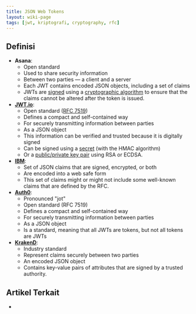 ```yaml
---
title: JSON Web Tokens
layout: wiki-page
tags: [jwt, kriptografi, cryptography, rfc]
---
```


## Definisi
- **Asana**: 
  - Open standard
  - Used to share security information
  - Between two parties — a client and a server
  - Each JWT contains encoded JSON objects, including a set of claims
  - JWTs are [signed](https://stackoverflow.com/a/454069) using a [cryptographic algorithm](https://www.sciencedirect.com/topics/computer-science/cryptographic-algorithm) to ensure that the claims cannot be altered after the token is issued.
- [**JWT.io**](https://jwt.io/introduction):
  - Open standard ([RFC 7519](https://datatracker.ietf.org/doc/html/rfc7519))
  - Defines a compact and self-contained way
  - For securely transmitting information between parties
  - As a JSON object
  - This information can be verified and trusted because it is digitally signed
  - Can be signed using a [secret](https://www.hypr.com/secret-key/) (with the HMAC algorithm)
  - Or a [public/private key pair](https://www.sciencedirect.com/topics/computer-science/private-key-pair) using RSA or ECDSA.
- [**IBM**](https://www.ibm.com/docs/en/sva/10.0.2?topic=types-json-web-token-jwt):
  - Set of JSON claims that are signed, encrypted, or both
  - Are encoded into a web safe form
  - This set of claims might or might not include some well-known claims that are defined by the RFC. 
- [**Auth0**](https://auth0.com/docs/security/tokens/json-web-tokens):
  - Pronounced "jot"
  - Open standard (RFC 7519)
  - Defines a compact and self-contained way
  - For securely transmitting information between parties
  - As a JSON object
  - Is a standard, meaning that all JWTs are tokens, but not all tokens are JWTs
- [**KrakenD**](https://www.krakend.io/docs/authorization/jwt-overview/):
  - Industry standard
  - Represent claims securely between two parties
  - An encoded JSON object
  - Contains key-value pairs of attributes that are signed by a trusted authority.

## Artikel Terkait
- 
